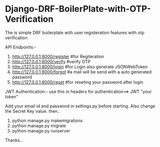 # Django-DRF-BoilerPlate-with-OTP-Verification
The is simple DRF boilerplate with user registeration features with otp verification 


API Endpoints:-
1. http://127.0.0.1:8000/register       #for Regiteration
2. http://127.0.0.1:8000/verify         #verify OTP
3. http://127.0.0.1:8000/login          #for Login also generate JSONWebToken    
4. http://127.0.0.1:8000/forgot         #a mail will be send with a auto generated password
5. http://127.0.0.1:8000/reset          #for reseting your password after login


JWT Authentication:-
use this in headers for authentication==> JWT "your token" 


Add your email id and password in settings.py before starting. Also change the Secret Key value.
then..
1. python manage.py makemigrations
2. python manage.py migrate
3. python manage.py runserver

Thanks...
